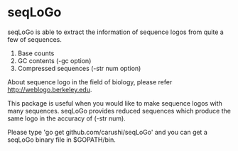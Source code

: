 seqLoGo
=======

seqLoGo is able to extract the information of sequence logos from quite a few of sequences.

1) Base counts
2) GC contents (-gc option)
3) Compressed sequences (-str num option)

About sequence logo in the field of biology, please refer http://weblogo.berkeley.edu.

This package is useful when you would like to make sequence logos with many sequences.
seqLoGo provides reduced sequences which produce the same logo in the accuracy of (-str num).

Please type 'go get github.com/carushi/seqLoGo' and you can get a seqLoGo binary file in $GOPATH/bin.

